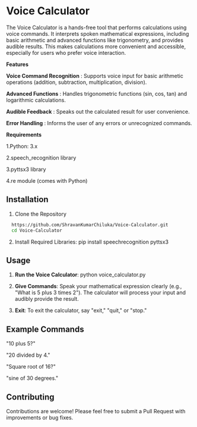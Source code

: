 
# Voice Calculator

The Voice Calculator is a hands-free tool that performs calculations using voice commands. It interprets spoken mathematical expressions, including basic arithmetic and advanced functions like trigonometry, and provides audible results. This makes calculations more convenient and accessible, especially for users who prefer voice interaction.

**Features**

**Voice Command Recognition** : Supports voice input for basic arithmetic operations (addition, subtraction, multiplication, division).

**Advanced Functions** : Handles trigonometric functions (sin, cos, tan) and logarithmic calculations.

**Audible Feedback** : Speaks out the calculated result for user convenience.

**Error Handling** : Informs the user of any errors or unrecognized commands.

**Requirements**

1.Python: 3.x

2.speech_recognition library

3.pyttsx3 library

4.re module (comes with Python)




## Installation

1. Clone the Repository
 
```bash
  https://github.com/ShravanKumarChiluka/Voice-Calculator.git
  cd Voice-Calculator
```
2. Install Required Libraries:
pip install speechrecognition pyttsx3


    
## Usage

1. **Run the Voice Calculator**: python voice_calculator.py
2. **Give Commands**:
Speak your mathematical expression clearly (e.g., "What is 5 plus 3 times 2").
The calculator will process your input and audibly provide the result.

3. **Exit**: To exit the calculator, say "exit," "quit," or "stop."


## Example Commands

"10 plus 5?"

"20 divided by 4."

"Square root of 16?"

"sine of 30 degrees."


## Contributing

Contributions are welcome! Please feel free to submit a Pull Request with improvements or bug fixes.


